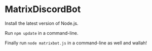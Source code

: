 # MatrixDiscordBot

Install the latest version of Node.js.

Run ``npm update`` in a command-line.

Finally run ``node matrixbot.js`` in a command-line as well and wallah!
